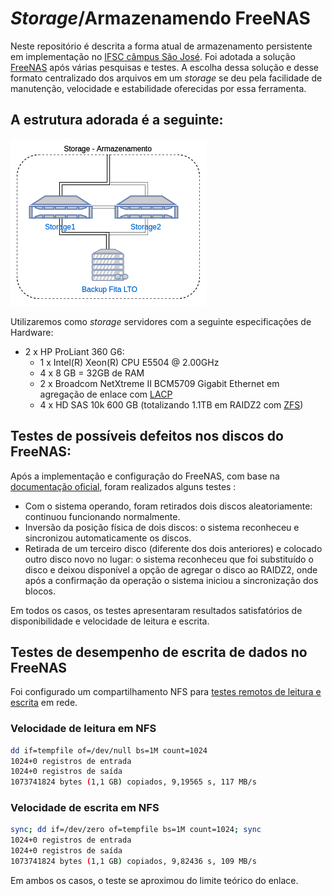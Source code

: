 # _Storage_/Armazenamendo FreeNAS

Neste repositório é descrita a forma atual de armazenamento persistente em implementação no [IFSC câmpus São José](http://sj.ifsc.edu.br). Foi adotada a solução [FreeNAS](http://www.freenas.org/) após várias pesquisas e testes. A escolha dessa solução e desse formato centralizado dos arquivos em um _storage_ se deu pela facilidade de manutenção, velocidade e estabilidade oferecidas por essa ferramenta.

## A estrutura adorada é a seguinte:
![Desenho lógico](docs/storage_armazenamento.png)

Utilizaremos como _storage_ servidores com a seguinte especificações de Hardware:

* 2 x HP ProLiant 360 G6: 
  * 1 x Intel(R) Xeon(R) CPU E5504 @ 2.00GHz
  * 4 x 8 GB = 32GB de RAM
  * 2 x Broadcom NetXtreme II BCM5709 Gigabit Ethernet em agregação de enlace com [LACP](https://standards.ieee.org/findstds/standard/802.1AX-2008.html)
  * 4 x HD SAS 10k 600 GB (totalizando 1.1TB em RAIDZ2 com [ZFS](http://www.freenas.org/zfs/))

## Testes de possíveis defeitos nos discos do FreeNAS:

Após a implementação e configuração do FreeNAS, com base na [documentação oficial](http://doc.freenas.org/), foram realizados alguns testes :

* Com o sistema operando, foram retirados dois discos aleatoriamente: continuou funcionando normalmente.
* Inversão da posição física de dois discos: o sistema reconheceu e sincronizou automaticamente os discos.
* Retirada de um terceiro  disco (diferente dos dois anteriores) e colocado outro disco novo no lugar: o sistema reconheceu que foi substituído o disco e deixou disponível a opção de agregar o disco ao RAIDZ2, onde após a confirmação da operação o sistema iniciou a sincronização dos blocos.

Em todos os casos, os testes apresentaram resultados satisfatórios de disponibilidade e velocidade de leitura e escrita.
    
## Testes de desempenho de escrita de dados no FreeNAS

Foi configurado um compartilhamento NFS para [testes remotos de leitura e escrita](https://serenity-networks.com/simple-method-to-benchmark-read-write-speeds-from-the-linux-command-line/) em rede.

### Velocidade de leitura em NFS
```sh
dd if=tempfile of=/dev/null bs=1M count=1024
1024+0 registros de entrada
1024+0 registros de saída
1073741824 bytes (1,1 GB) copiados, 9,19565 s, 117 MB/s
```

### Velocidade de escrita em NFS

```sh
sync; dd if=/dev/zero of=tempfile bs=1M count=1024; sync
1024+0 registros de entrada
1024+0 registros de saída
1073741824 bytes (1,1 GB) copiados, 9,82436 s, 109 MB/s
```

Em ambos os casos, o teste se aproximou do limite teórico do enlace.

